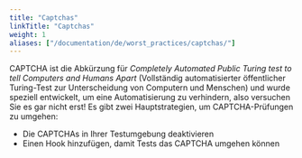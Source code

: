 ```yaml
---
title: "Captchas"
linkTitle: "Captchas"
weight: 1
aliases: ["/documentation/de/worst_practices/captchas/"]    
---
```


CAPTCHA ist die Abkürzung für _Completely Automated Public Turing test to tell Computers and Humans Apart_ (Vollständig automatisierter öffentlicher Turing-Test zur Unterscheidung von Computern und Menschen) und wurde speziell entwickelt, um eine Automatisierung zu verhindern, also versuchen Sie es gar nicht erst! Es gibt zwei Hauptstrategien, um CAPTCHA-Prüfungen zu umgehen:

* Die CAPTCHAs in Ihrer Testumgebung deaktivieren
* Einen Hook hinzufügen, damit Tests das CAPTCHA umgehen können
